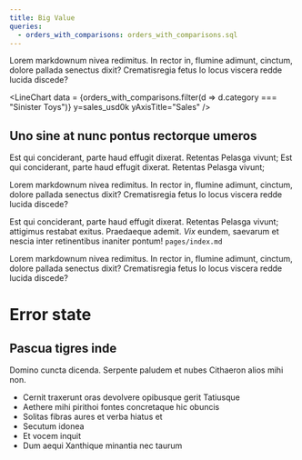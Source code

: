 ```yaml
---
title: Big Value
queries:
  - orders_with_comparisons: orders_with_comparisons.sql
---
```


<BigValue 
  data = {orders_with_comparisons} 
  value=sales_usd0k
  sparkline=month
  comparison=sales_change_pct0
  comparisonTitle="vs. Last Month"
/>

<BigValue 
  data = {orders_with_comparisons} 
  value=aov_usd2
  title="AOV ($)"
  sparkline=month
  comparison=aov_change_pct0
  comparisonTitle="vs. Last Month"
/>

<BigValue 
  data = {orders_with_comparisons} 
  value=sales_usd0k
  title="Category Sales"
  comparison=sales_change_pct0
  comparisonTitle="of Total"
  comparisonDelta=false
/>


Lorem markdownum nivea redimitus. In rector in, flumine adimunt, cinctum, dolore
pallada senectus dixit? Crematisregia fetus Io locus viscera redde lucida
discede?

<LineChart
data = {orders_with_comparisons.filter(d => d.category === "Sinister Toys")}
y=sales_usd0k
yAxisTitle="Sales"
/>

## Uno sine at nunc pontus rectorque umeros

Est qui conciderant, parte haud effugit dixerat. Retentas Pelasga vivunt; Est qui conciderant, parte haud effugit dixerat. Retentas Pelasga vivunt;

Lorem markdownum nivea redimitus. In rector in, flumine adimunt, cinctum, dolore
pallada senectus dixit? Crematisregia fetus Io locus viscera redde lucida
discede?

Est qui conciderant, parte haud effugit dixerat. Retentas Pelasga vivunt;
attigimus restabat exitus. Praedaeque ademit. _Vix_ eundem, saevarum et nescia
inter retinentibus inaniter pontum! `pages/index.md`

Lorem markdownum nivea redimitus. In rector in, flumine adimunt, cinctum, dolore
pallada senectus dixit? Crematisregia fetus Io locus viscera redde lucida
discede?

# Error state
<BigValue 
data = {orders_with_comparisons} 
/>


## Pascua tigres inde

Domino cuncta dicenda. Serpente paludem et nubes Cithaeron alios mihi non.

- Cernit traxerunt oras devolvere opibusque gerit Tatiusque
- Aethere mihi pirithoi fontes concretaque hic obuncis
- Solitas fibras aures et verba hiatus et
- Secutum idonea
- Et vocem inquit
- Dum aequi Xanthique minantia nec taurum
